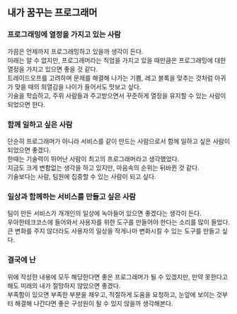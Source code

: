 ## 내가 꿈꾸는 프로그래머

### 프로그래밍에 열정을 가지고 있는 사람

가끔은 언제까지 프로그래밍하고 있을까 생각이 든다.  
미래는 알 수 없지만, 프로그래머라는 직업을 가지고 있을 때만큼은 프로그래밍에 대한 열정을 가지고 있으면 좋을 것 같다.  
트레이드오프를 고려하며 문제를 해결해 나가는 기쁨, 레고 블록을 맞추는 것처럼 아귀가 맞을 때의 희열감을 나이가 들어서도 맛보고 싶다.  
기술을 학습하고, 주위 사람들과 주고받으면서 꾸준하게 열정을 유지할 수 있는 사람이 되었으면 한다.

### 함께 일하고 싶은 사람

단순히 프로그래머가 아니라 서비스를 같이 만드는 사람으로서 함께 일하고 싶은 사람이 되었으면 좋겠다.  
한때는 기술력이 뛰어난 사람이 최고의 프로그래머라고 생각했었다.  
지금도 크게 변함없는 생각을 하고 있지만, 마음속의 순위는 뒤바뀐 것 같다.  
기술보다는 사람, 팀원에 집중할 수 있는 사람이 되고 싶다.

### 일상과 함께하는 서비스를 만들고 싶은 사람

팀이 만든 서비스가 개개인의 일상에 녹아들어 있으면 좋겠다는 생각이 든다.  
우아한테크코스에 들어와서 사용자를 위한 도구를 만들어야 한다는 소리를 많이 들었다.  
큰 변화를 주지 않더라도 사용자의 일상을 작게나마 변화시킬 수 있는 도구를 만들고 싶다.

### 결국에 난

위에 작성한 내용에 모두 해당한다면 좋은 프로그래머가 될 수 있겠지만, 만약 못한다고 해도 미래의 내가 절망하지 않았으면 좋겠다.  
부족함이 있으면 부족한 부분을 채우고, 적절하게 도움을 요청하고, 눈앞에 보이는 것부터 해결해 나간다면 좋은 구성원이 될 수 있지 않을까 생각해본다.
